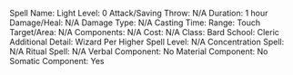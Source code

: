 
Spell Name: Light
Level: 0
Attack/Saving Throw: N/A
Duration: 1 hour
Damage/Heal: N/A
Damage Type: N/A
Casting Time: 
Range: Touch
Target/Area: N/A
Components: N/A
Cost: N/A
Class: Bard
School:  Cleric
Additional Detail:  Wizard
Per Higher Spell Level: N/A
Concentration Spell: N/A
Ritual Spell: N/A
Verbal Component: No
Material Component: No
Somatic Component: Yes
